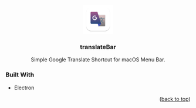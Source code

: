 <!-- PROJECT LOGO -->
<br />
<div align="center">
  <a href="https://github.com/ShawnAlisson/translateBar">
    <img src="src/server/assets/logo.png" alt="Logo" width="80" height="80">
  </a>

  <h3 align="center">translateBar</h3>

  <p align="center">
    Simple Google Translate Shortcut for macOS Menu Bar.
  </p>
</div>

### Built With

- Electron

<p align="right">(<a href="#readme-top">back to top</a>)</p>
